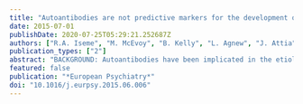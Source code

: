 ```yaml
---
title: "Autoantibodies are not predictive markers for the development of depressive symptoms in a population-based cohort of older adults"
date: 2015-07-01
publishDate: 2020-07-25T05:29:21.252687Z
authors: ["R.A. Iseme", "M. McEvoy", "B. Kelly", "L. Agnew", "J. Attia", "F.R. Walker", "C. Oldmeadow", "M. Boyle"]
publication_types: ["2"]
abstract: "BACKGROUND: Autoantibodies have been implicated in the etiologic pathway of depressive disorders. Here, we determine the association between the presence of a panel of autoantibodies at baseline and change in depression symptom score over 5-year follow-up in a cohort of healthy elderly Australians. METHODS: Serum samples from 2049 randomly selected subjects enrolled in the Hunter Community Study (HCS) aged 55-85 years were assayed for a range of autoimmune markers (anti-nuclear autoantibodies, extractable nuclear antigen autoantibodies, anti-neutrophil cytoplasmic autoantibodies, thyroid peroxidase autoantibodies, tissue transglutaminase autoantibodies, anti-cardiolipin autoantibodies, rheumatoid factor and cyclic citrullinated peptide autoantibodies) at baseline. Depression symptom score was assessed using the Centre for Epidemiological Study (CES-D) scale at baseline and 5 years later. RESULTS: Autoantibody prevalence varied amongst our sample with ANA being the most prevalent; positive in 16% and borderline in 36% of study population. No evidence for a relationship was found between change in CES-D score over time and any autoimmune marker. Statins and high cholesterol were significantly associated with change in CES-D score over time in univariate analysis; however, these were probably confounded since they failed to remain significant following multivariable analysis. CONCLUSIONS: Autoantibodies were not associated with change in CES-D score over time. These findings point to an absence of autoimmune mechanisms in the general population or in moderate cases of depression."
featured: false
publication: "*European Psychiatry*"
doi: "10.1016/j.eurpsy.2015.06.006"
---
```


